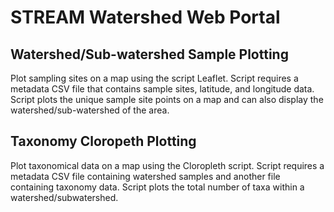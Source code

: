 # STREAM Watershed Web Portal
## Watershed/Sub-watershed Sample Plotting
Plot sampling sites on a map using the script Leaflet. Script requires a metadata CSV file that contains sample sites, latitude, and longitude data. Script plots the unique sample site points on a map and can also display the watershed/sub-watershed of the area.
## Taxonomy Cloropeth Plotting
Plot taxonomical data on a map using the Cloropleth script. Script requires a metadata CSV file containing watershed samples and another file containing taxonomy data. Script plots the total number of taxa within a watershed/subwatershed.
